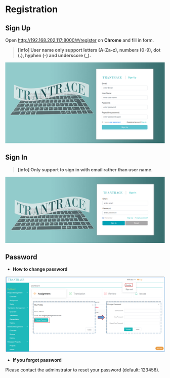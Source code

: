 # Registration

## Sign Up

Open http://192.168.202.117:8000/#/register on **Chrome** and fill in form.

> **[info] User name only support letters (A-Za-z), numbers (0-9), dot (.), hyphen (-) and underscore (_).**

![](/assets/signup.png)

## Sign In

> **[info] Only support to sign in with email rather than user name.**

![](/assets/signin.png)

## Password

- **How to change password**

<span id='change-password'></span>

![](/assets/user.change_password.png)

- **If you forgot password**

Please contact the adminstrator to reset your password (default: 123456).


